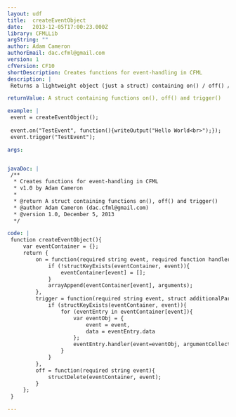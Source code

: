 ```yaml
---
layout: udf
title:  createEventObject
date:   2013-12-05T17:00:23.000Z
library: CFMLLib
argString: ""
author: Adam Cameron
authorEmail: dac.cfml@gmail.com
version: 1
cfVersion: CF10
shortDescription: Creates functions for event-handling in CFML
description: |
 Returns a lightweight object (just a struct) containing on() / off() / trigger() functions to facilitate event-driven coding in CFML

returnValue: A struct containing functions on(), off() and trigger()

example: |
 event = createEventObject();
 
 event.on("TestEvent", function(){writeOutput("Hello World<br>");});
 event.trigger("TestEvent");

args:


javaDoc: |
 /**
  * Creates functions for event-handling in CFML
  * v1.0 by Adam Cameron
  * 
  * @return A struct containing functions on(), off() and trigger() 
  * @author Adam Cameron (dac.cfml@gmail.com) 
  * @version 1.0, December 5, 2013 
  */

code: |
 function createEventObject(){
     var eventContainer = {};
     return {
         on = function(required string event, required function handler, struct data={}){
             if (!structKeyExists(eventContainer, event)){
                 eventContainer[event] = [];
             }
             arrayAppend(eventContainer[event], arguments);
         },
         trigger = function(required string event, struct additionalParameters={}){
             if (structKeyExists(eventContainer, event)){
                 for (eventEntry in eventContainer[event]){
                     var eventObj = {
                         event = event,
                         data = eventEntry.data
                     };
                     eventEntry.handler(event=eventObj, argumentCollection=additionalParameters);
                 }
             }
         },
         off = function(required string event){
             structDelete(eventContainer, event);
         }
     };
 }

---
```


